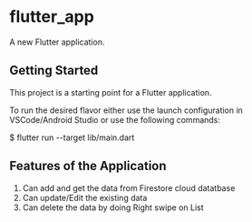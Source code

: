 # flutter_app

A new Flutter application.

## Getting Started

This project is a starting point for a Flutter application.

To run the desired flavor either use the launch configuration in VSCode/Android Studio or use the following commands:

$ flutter run --target lib/main.dart


## Features of the Application

1) Can add and get the data from Firestore cloud datatbase
2) Can update/Edit the existing data
3) Can delete the data by doing Right swipe on List
